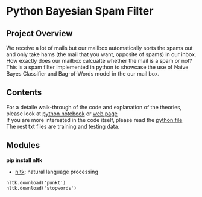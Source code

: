 # Python Bayesian Spam Filter
## Project Overview
 We receive a lot of mails but our mailbox automatically sorts the spams out and only take hams (the mail that you want, opposite of spams) in our inbox. How exactly does our mailbox calcualte whether the mail is a spam or not? This is a spam filter implemented in python to showcase the use of Naive Bayes Classifier and Bag-of-Words model in the our mail box.
## Contents
 For a detaile walk-through of the code and explanation of the theories, please look at [python notebook](https://github.com/charliezcr/Python-Bayesian-Spam-Filter/blob/master/Spam_filter.ipynb) or [web page](https://charliezcr.github.io/SpamFilter.html)<br>
 If you are more interested in the code itself, please read the [python file](https://github.com/charliezcr/Python-Bayesian-Spam-Filter/blob/master/spam.py)<br>
 The rest txt files are training and testing data. <br>
## Modules
**pip install nltk**
- [nltk](https://www.nltk.org/): natural language processing
```
nltk.download('punkt')
nltk.download('stopwords')
```
